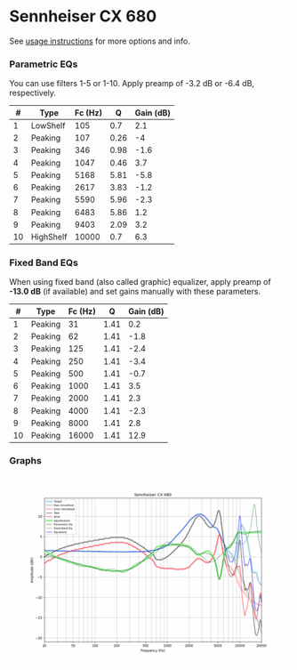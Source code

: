 # Sennheiser CX 680
See [usage instructions](https://github.com/jaakkopasanen/AutoEq#usage) for more options and info.

### Parametric EQs
You can use filters 1-5 or 1-10. Apply preamp of -3.2 dB or -6.4 dB, respectively.

|   # | Type      |   Fc (Hz) |    Q |   Gain (dB) |
|-----|-----------|-----------|------|-------------|
|   1 | LowShelf  |       105 | 0.7  |         2.1 |
|   2 | Peaking   |       107 | 0.26 |        -4   |
|   3 | Peaking   |       346 | 0.98 |        -1.6 |
|   4 | Peaking   |      1047 | 0.46 |         3.7 |
|   5 | Peaking   |      5168 | 5.81 |        -5.8 |
|   6 | Peaking   |      2617 | 3.83 |        -1.2 |
|   7 | Peaking   |      5590 | 5.96 |        -2.3 |
|   8 | Peaking   |      6483 | 5.86 |         1.2 |
|   9 | Peaking   |      9403 | 2.09 |         3.2 |
|  10 | HighShelf |     10000 | 0.7  |         6.3 |

### Fixed Band EQs
When using fixed band (also called graphic) equalizer, apply preamp of **-13.0 dB** (if available) and set gains manually with these parameters.

|   # | Type    |   Fc (Hz) |    Q |   Gain (dB) |
|-----|---------|-----------|------|-------------|
|   1 | Peaking |        31 | 1.41 |         0.2 |
|   2 | Peaking |        62 | 1.41 |        -1.8 |
|   3 | Peaking |       125 | 1.41 |        -2.4 |
|   4 | Peaking |       250 | 1.41 |        -3.4 |
|   5 | Peaking |       500 | 1.41 |        -0.7 |
|   6 | Peaking |      1000 | 1.41 |         3.5 |
|   7 | Peaking |      2000 | 1.41 |         2.3 |
|   8 | Peaking |      4000 | 1.41 |        -2.3 |
|   9 | Peaking |      8000 | 1.41 |         2.8 |
|  10 | Peaking |     16000 | 1.41 |        12.9 |

### Graphs
![](./Sennheiser%20CX%20680.png)

